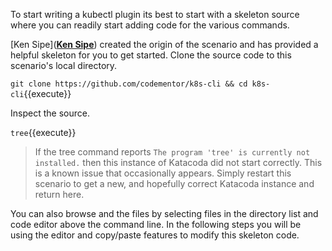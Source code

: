 To start writing a kubectl plugin its best to start with a skeleton source where you can readily start adding code for the various commands.

[Ken Sipe](**[Ken Sipe](https://www.linkedin.com/in/kensipe/)**) created the origin of the scenario and has provided a helpful skeleton for you to get started. Clone the source code to this scenario's local directory.

`git clone https://github.com/codementor/k8s-cli && cd k8s-cli`{{execute}}

Inspect the source.

`tree`{{execute}}

> If the tree command reports `The program 'tree' is currently not installed.` then this instance of Katacoda did not start correctly. This is a known issue that occasionally appears. Simply restart this scenario to get a new, and hopefully correct Katacoda instance and return here.

You can also browse and the files by selecting files in the directory list and code editor above the command line. In the following steps you will be using the editor and copy/paste features to modify this skeleton code.
